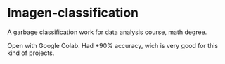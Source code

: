 # Imagen-classification
A garbage classification work for data analysis course, math degree.

Open with Google Colab.
Had +90% accuracy, wich is very good for this kind of projects.
